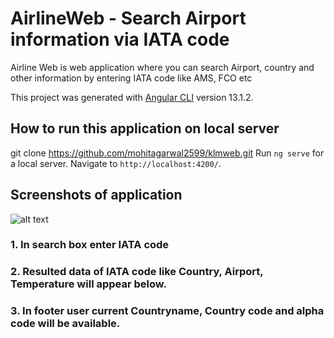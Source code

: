 # AirlineWeb - Search Airport information via IATA code

Airline Web is web application where you can search Airport, country and other information by entering IATA code like AMS, FCO etc

This project was generated with [Angular CLI](https://github.com/angular/angular-cli) version 13.1.2.


## How to run this application on local server
git clone https://github.com/mohitagarwal2599/klmweb.git
Run `ng serve` for a local server. Navigate to `http://localhost:4200/`.

## Screenshots of application

![alt text](https://github.com/mohitagarwal2599/klmweb/blob/main/src/img/klm-web.png?raw=true)

### 1. In search box enter IATA code
### 2. Resulted data of IATA code like Country, Airport, Temperature will appear below.
### 3. In footer user current Countryname, Country code and alpha code will be available.

